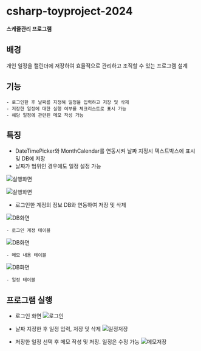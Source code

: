 # csharp-toyproject-2024

**스케줄관리 프로그램** 

## 배경
개인 일정을 캘린더에 저장하여 효율적으로 관리하고 조직할 수 있는 프로그램 설계

## 기능
    - 로그인한 후 날짜를 지정해 일정을 입력하고 저장 및 삭제 
    - 저장한 일정에 대한 실행 여부를 체크리스트로 표시 가능
    - 해당 일정에 관련된 메모 작성 가능

## 특징
- DateTimePicker와 MonthCalendar를 연동시켜 날짜 지정시 텍스트박스에 표시 및 DB에 저장
- 날짜가 범위인 경우에도 일정 설정 가능

![실행화면](https://raw.githubusercontent.com/LEUNSU/csharp-toyproject-2024/main/images/cs004.png)

![실행화면](https://raw.githubusercontent.com/LEUNSU/csharp-toyproject-2024/main/images/cs009.png)

- 로그인한 계정의 정보 DB와 연동하여 저장 및 삭제

![DB화면](https://raw.githubusercontent.com/LEUNSU/csharp-toyproject-2024/main/images/cs011.png)

    - 로그인 계정 테이블

![DB화면](https://raw.githubusercontent.com/LEUNSU/csharp-toyproject-2024/main/images/cs012.png)

    - 메모 내용 테이블

![DB화면](https://raw.githubusercontent.com/LEUNSU/csharp-toyproject-2024/main/images/cs013.png)

    - 일정 테이블 

## 프로그램 실행
- 로그인 화면
![로그인](https://raw.githubusercontent.com/LEUNSU/csharp-toyproject-2024/main/images/cs003.png)

- 날짜 지정한 후 일정 입력, 저장 및 삭제
![일정저장](https://raw.githubusercontent.com/LEUNSU/csharp-toyproject-2024/main/images/cs006.png)

- 저장한 일정 선택 후 메모 작성 및 저장. 일정은 수정 가능
![메모저장](https://raw.githubusercontent.com/LEUNSU/csharp-toyproject-2024/main/images/cs007.png)